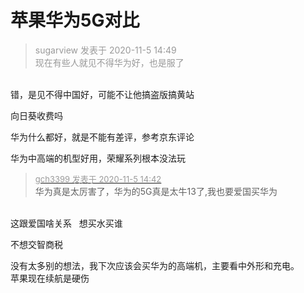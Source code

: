 # 苹果华为5G对比


<div class="quote"><blockquote><font color="#999999">sugarview 发表于 2020-11-5 14:49</font><br />
<font color="#999999">现在有些人就见不得华为好，也是服了</font></blockquote></div><br />
错，是见不得中国好，可能不让他搞盗版搞黄站

向日葵收费吗

华为什么都好，就是不能有差评，参考京东评论

华为中高端的机型好用，荣耀系列根本没法玩

<div class="quote"><blockquote><font size="2"><a href="https://www.hostloc.com/forum.php?mod=redirect&amp;goto=findpost&amp;pid=9406630&amp;ptid=762784" target="_blank"><font color="#999999">gch3399 发表于 2020-11-5 14:42</font></a></font><br />
华为真是太厉害了，华为的5G真是太牛13了,我也要爱国买华为</blockquote></div><br />
这跟爱国啥关系&nbsp; &nbsp;想买水买谁

不想交智商税

没有太多别的想法，我下次应该会买华为的高端机，主要看中外形和充电。<br />
苹果现在续航是硬伤
